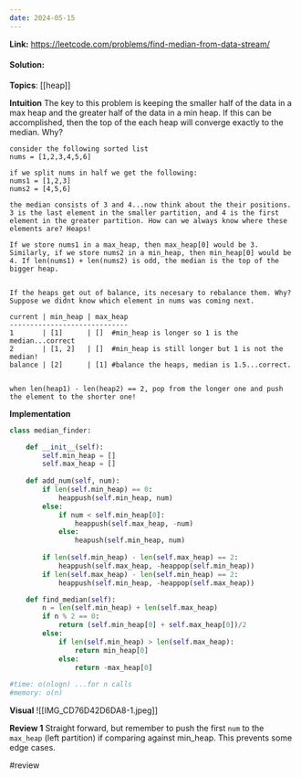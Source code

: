 ```yaml
---
date: 2024-05-15
---
```

**Link:** https://leetcode.com/problems/find-median-from-data-stream/
#### Solution:

**Topics**: [[heap]]

**Intuition**
The key to this problem is keeping the smaller half of the data in a max heap and the greater half of the data in a min heap. If this can be accomplished, then the top of the each heap will converge exactly to the median. Why?

```
consider the following sorted list
nums = [1,2,3,4,5,6]

if we split nums in half we get the following:
nums1 = [1,2,3]
nums2 = [4,5,6]

the median consists of 3 and 4...now think about the their positions. 3 is the last element in the smaller partition, and 4 is the first element in the greater partition. How can we always know where these elements are? Heaps!

If we store nums1 in a max_heap, then max_heap[0] would be 3. Similarly, if we store nums2 in a min_heap, then min_heap[0] would be 4. If len(nums1) + len(nums2) is odd, the median is the top of the bigger heap. 


If the heaps get out of balance, its necesary to rebalance them. Why?
Suppose we didnt know which element in nums was coming next.

current | min_heap | max_heap
-----------------------------
1       | [1]      | []  #min_heap is longer so 1 is the median...correct
2       | [1, 2]   | []  #min_heap is still longer but 1 is not the median!
balance | [2]	   | [1] #balance the heaps, median is 1.5...correct.


when len(heap1) - len(heap2) == 2, pop from the longer one and push the element to the shorter one!
```

**Implementation**
```python
class median_finder:

	def __init__(self):
		self.min_heap = []
		self.max_heap = []
		
	def add_num(self, num):
		if len(self.min_heap) == 0:
			heappush(self.min_heap, num)
		else:
			if num < self.min_heap[0]:
				heappush(self.max_heap, -num)
			else:
				heapush(self.min_heap, num)
				
		if len(self.min_heap) - len(self.max_heap) == 2:
			heappush(self.max_heap, -heappop(self.min_heap))
		if len(self.max_heap) - len(self.min_heap) == 2:
			heappush(self.min_heap, -heappop(self.max_heap))

	def find_median(self):
		n = len(self.min_heap) + len(self.max_heap)
		if n % 2 == 0:
			return (self.min_heap[0] + self.max_heap[0])/2
		else:
			if len(self.min_heap) > len(self.max_heap):
				return min_heap[0]
			else:
				return -max_heap[0]
				
#time: o(nlogn) ...for n calls 
#memory: o(n)
```

**Visual** 
![[IMG_CD76D42D6DA8-1.jpeg]]

**Review 1**
Straight forward, but remember to push the first `num` to the `max_heap` (left partition) if comparing against min_heap. This prevents some edge cases. 

#review 


